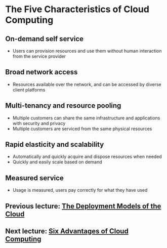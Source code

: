 # The Five Characteristics of Cloud Computing

## On-demand self service

- Users can provision resources and use them without human interaction from the service provider

## Broad network access

- Resources available over the network, and can be accessed by diverse client platforms

## Multi-tenancy and resource pooling

- Multiple customers can share the same infrastructure and applications with security and privacy
- Multiple customers are serviced from the same physical resources

## Rapid elasticity and scalability

- Automatically and quickly acquire and dispose resources when needed
- Quickly and easily scale based on demand

## Measured service

- Usage is measured, users pay correctly for what they have used

## Previous lecture: [The Deployment Models of the Cloud](models-of-cloud.md)

## Next lecture: [Six Advantages of Cloud Computing](advantages-of-cloud.md)
